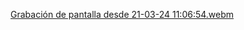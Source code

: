 [Grabación de pantalla desde 21-03-24 11:06:54.webm](https://github.com/Hendricksoncala/ProyectoWeb/assets/156349949/108b0acc-fed4-44d3-b78d-d41feccd7136)
